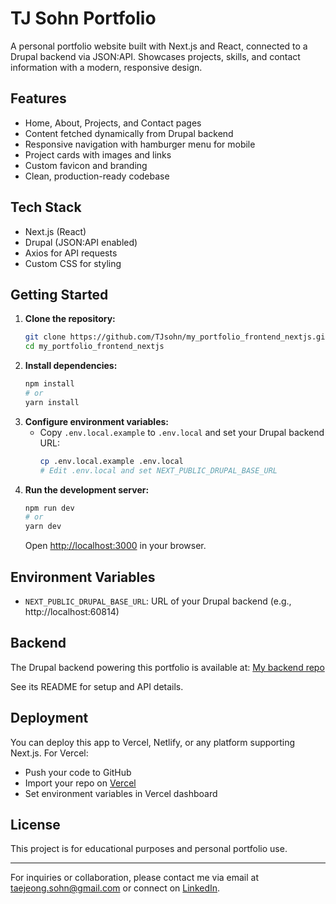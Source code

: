 # TJ Sohn Portfolio

A personal portfolio website built with Next.js and React, connected to a Drupal backend via JSON:API. Showcases projects, skills, and contact information with a modern, responsive design.

## Features
- Home, About, Projects, and Contact pages
- Content fetched dynamically from Drupal backend
- Responsive navigation with hamburger menu for mobile
- Project cards with images and links
- Custom favicon and branding
- Clean, production-ready codebase

## Tech Stack
- Next.js (React)
- Drupal (JSON:API enabled)
- Axios for API requests
- Custom CSS for styling

## Getting Started
1. **Clone the repository:**
   ```bash
   git clone https://github.com/TJsohn/my_portfolio_frontend_nextjs.git
   cd my_portfolio_frontend_nextjs
   ```
2. **Install dependencies:**
   ```bash
   npm install
   # or
   yarn install
   ```
3. **Configure environment variables:**
   - Copy `.env.local.example` to `.env.local` and set your Drupal backend URL:
     ```bash
     cp .env.local.example .env.local
     # Edit .env.local and set NEXT_PUBLIC_DRUPAL_BASE_URL
     ```
4. **Run the development server:**
   ```bash
   npm run dev
   # or
   yarn dev
   ```
   Open [http://localhost:3000](http://localhost:3000) in your browser.

## Environment Variables
- `NEXT_PUBLIC_DRUPAL_BASE_URL`: URL of your Drupal backend (e.g., http://localhost:60814)

## Backend

The Drupal backend powering this portfolio is available at: [My backend repo](https://github.com/TJsohn/my_portfolio_backend_drupal10)

See its README for setup and API details.

## Deployment
You can deploy this app to Vercel, Netlify, or any platform supporting Next.js. For Vercel:
- Push your code to GitHub
- Import your repo on [Vercel](https://vercel.com/)
- Set environment variables in Vercel dashboard

## License
This project is for educational purposes and personal portfolio use.

---

For inquiries or collaboration, please contact me via email at taejeong.sohn@gmail.com or connect on [LinkedIn](https://www.linkedin.com/in/tjsohn/).
